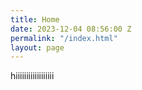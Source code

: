 ```yaml
---
title: Home
date: 2023-12-04 08:56:00 Z
permalink: "/index.html"
layout: page
---
```


hiiiiiiiiiiiiiiiiii